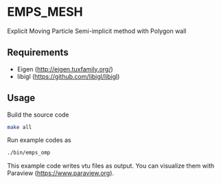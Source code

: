 # EMPS_MESH
Explicit Moving Particle Semi-implicit method with Polygon wall

## Requirements
- Eigen (http://eigen.tuxfamily.org/)
- libigl (https://github.com/libigl/libigl)

## Usage
Build the source code
```bash
make all
```

Run example codes as
```bash
./bin/emps_omp
```
This example code writes vtu files as output.
You can visualize them with Paraview (https://www.paraview.org).
